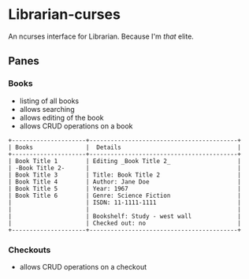 # Librarian-curses #
An ncurses interface for Librarian. Because I'm _that_ elite.

## Panes ##
### Books  ###
* listing of all books
* allows searching
* allows editing of the book
* allows CRUD operations on a book

```
+---------------------+------------------------------------------+
| Books               |  Details                                 |
+---------------------+------------------------------------------+
| Book Title 1        | Editing _Book Title 2_                   |
| -Book Title 2-      |                                          |
| Book Title 3        | Title: Book Title 2                      |
| Book Title 4        | Author: Jane Doe                         |
| Book Title 5        | Year: 1967                               |
| Book Title 6        | Genre: Science Fiction                   |
|                     | ISDN: 11-1111-1111                       |
|                     |                                          |
|                     | Bookshelf: Study - west wall             |
|                     | Checked out: no                          |
+---------------------+------------------------------------------+
```



### Checkouts ###
* allows CRUD operations on a checkout
